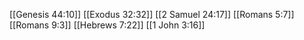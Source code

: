 [[Genesis 44:10]]
[[Exodus 32:32]]
[[2 Samuel 24:17]]
[[Romans 5:7]]
[[Romans 9:3]]
[[Hebrews 7:22]]
[[1 John 3:16]]
